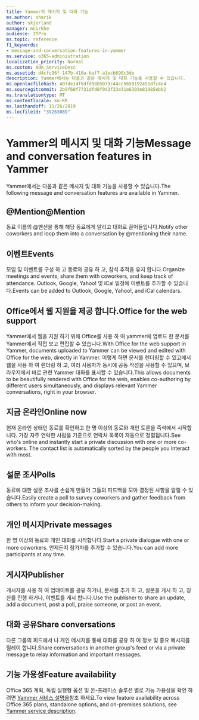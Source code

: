 ```yaml
---
title: Yammer의 메시지 및 대화 기능
ms.author: sharik
author: skjerland
manager: mnirkhe
audience: ITPro
ms.topic: reference
f1_keywords:
- message-and-conversation-features-in-yammer
ms.service: o365-administration
localization_priority: Normal
ms.custom: Adm_ServiceDesc
ms.assetid: d4cfc96f-147b-410a-baf7-a1ecb690c3de
description: Yammer에서는 다음과 같은 메시지 및 대화 기능을 사용할 수 있습니다.
ms.openlocfilehash: 407de14f6dfd58b5079c44cc5658192451dfc4e4
ms.sourcegitcommit: 2b9f68f7731dfd6f9d3f33e31e6303e81985ebb2
ms.translationtype: MT
ms.contentlocale: ko-KR
ms.lasthandoff: 11/26/2019
ms.locfileid: "39263089"
---
```

# <a name="message-and-conversation-features-in-yammer"></a><span data-ttu-id="f685e-103">Yammer의 메시지 및 대화 기능</span><span class="sxs-lookup"><span data-stu-id="f685e-103">Message and conversation features in Yammer</span></span>

<span data-ttu-id="f685e-104">Yammer에서는 다음과 같은 메시지 및 대화 기능을 사용할 수 있습니다.</span><span class="sxs-lookup"><span data-stu-id="f685e-104">The following message and conversation features are available in Yammer.</span></span>
  
## <a name="mention"></a><span data-ttu-id="f685e-105">@Mention</span><span class="sxs-lookup"><span data-stu-id="f685e-105">@Mention</span></span>

<span data-ttu-id="f685e-106">동료 이름의 @멘션을 통해 해당 동료에게 알리고 대화로 끌어들입니다.</span><span class="sxs-lookup"><span data-stu-id="f685e-106">Notify other coworkers and loop them into a conversation by @mentioning their name.</span></span>

## <a name="events"></a><span data-ttu-id="f685e-107">이벤트</span><span class="sxs-lookup"><span data-stu-id="f685e-107">Events</span></span>

<span data-ttu-id="f685e-108">모임 및 이벤트를 구성 하 고 동료와 공유 하 고, 참석 추적을 유지 합니다.</span><span class="sxs-lookup"><span data-stu-id="f685e-108">Organize meetings and events, share them with coworkers, and keep track of attendance.</span></span> <span data-ttu-id="f685e-109">Outlook, Google, Yahoo! 및 iCal 일정에 이벤트를 추가할 수 있습니다.</span><span class="sxs-lookup"><span data-stu-id="f685e-109">Events can be added to Outlook, Google, Yahoo!, and iCal calendars.</span></span>
  
## <a name="office-for-the-web-support"></a><span data-ttu-id="f685e-110">Office에서 웹 지원을 제공 합니다.</span><span class="sxs-lookup"><span data-stu-id="f685e-110">Office for the web support</span></span>

<span data-ttu-id="f685e-111">Yammer에서 웹을 지원 하기 위해 Office를 사용 하 여 yammer에 업로드 한 문서를 Yammer에서 직접 보고 편집할 수 있습니다.</span><span class="sxs-lookup"><span data-stu-id="f685e-111">With Office for the web support in Yammer, documents uploaded to Yammer can be viewed and edited with Office for the web, directly in Yammer.</span></span> <span data-ttu-id="f685e-112">이렇게 하면 문서를 렌더링할 수 있고에서 웹을 사용 하 여 렌더링 하 고, 여러 사용자가 동시에 공동 작성을 사용할 수 있으며, 브라우저에서 바로 관련 Yammer 대화를 표시할 수 있습니다.</span><span class="sxs-lookup"><span data-stu-id="f685e-112">This allows documents to be beautifully rendered with Office for the web, enables co-authoring by different users simultaneously, and displays relevant Yammer conversations, right in your browser.</span></span>

## <a name="online-now"></a><span data-ttu-id="f685e-113">지금 온라인</span><span class="sxs-lookup"><span data-stu-id="f685e-113">Online now</span></span>

<span data-ttu-id="f685e-p103">현재 온라인 상태인 동료를 확인하고 한 명 이상의 동료와 개인 토론을 즉석에서 시작합니다. 가장 자주 연락한 사람을 기준으로 연락처 목록이 자동으로 정렬됩니다.</span><span class="sxs-lookup"><span data-stu-id="f685e-p103">See who's online and instantly start a private discussion with one or more co-workers. The contact list is automatically sorted by the people you interact with most.</span></span>

## <a name="polls"></a><span data-ttu-id="f685e-116">설문 조사</span><span class="sxs-lookup"><span data-stu-id="f685e-116">Polls</span></span>

<span data-ttu-id="f685e-117">동료에 대한 설문 조사를 손쉽게 만들어 그들의 피드백을 모아 결정된 사항을 알릴 수 있습니다.</span><span class="sxs-lookup"><span data-stu-id="f685e-117">Easily create a poll to survey coworkers and gather feedback from others to inform your decision-making.</span></span>
  
## <a name="private-messages"></a><span data-ttu-id="f685e-118">개인 메시지</span><span class="sxs-lookup"><span data-stu-id="f685e-118">Private messages</span></span>

<span data-ttu-id="f685e-119">한 명 이상의 동료와 개인 대화를 시작합니다.</span><span class="sxs-lookup"><span data-stu-id="f685e-119">Start a private dialogue with one or more coworkers.</span></span> <span data-ttu-id="f685e-120">언제든지 참가자를 추가할 수 있습니다.</span><span class="sxs-lookup"><span data-stu-id="f685e-120">You can add more participants at any time.</span></span>

## <a name="publisher"></a><span data-ttu-id="f685e-121">게시자</span><span class="sxs-lookup"><span data-stu-id="f685e-121">Publisher</span></span>

<span data-ttu-id="f685e-122">게시자를 사용 하 여 업데이트를 공유 하거나, 문서를 추가 하 고, 설문을 게시 하 고, 칭찬를 진행 하거나, 이벤트를 게시 합니다.</span><span class="sxs-lookup"><span data-stu-id="f685e-122">Use the publisher to share an update, add a document, post a poll, praise someone, or post an event.</span></span>
    
## <a name="share-conversations"></a><span data-ttu-id="f685e-123">대화 공유</span><span class="sxs-lookup"><span data-stu-id="f685e-123">Share conversations</span></span>

<span data-ttu-id="f685e-124">다른 그룹의 피드에서 나 개인 메시지를 통해 대화를 공유 하 여 정보 및 중요 메시지를 릴레이 합니다.</span><span class="sxs-lookup"><span data-stu-id="f685e-124">Share conversations in another group's feed or via a private message to relay information and important messages.</span></span>
  
## <a name="feature-availability"></a><span data-ttu-id="f685e-125">기능 가용성</span><span class="sxs-lookup"><span data-stu-id="f685e-125">Feature availability</span></span>

<span data-ttu-id="f685e-126">Office 365 계획, 독립 실행형 옵션 및 온-프레미스 솔루션 별로 기능 가용성을 확인 하려면 [Yammer 서비스 설명을](yammer-service-description.md)참조 하세요.</span><span class="sxs-lookup"><span data-stu-id="f685e-126">To view feature availability across Office 365 plans, standalone options, and on-premises solutions, see [Yammer service description](yammer-service-description.md).</span></span>
  